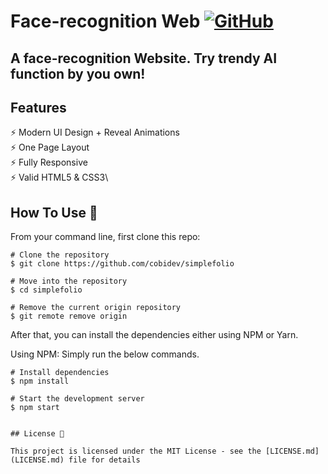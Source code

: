 # Face-recognition Web [![GitHub](https://img.shields.io/github/license/cobidev/simplefolio?color=blue)](https://github.com/Zoran-yang/Facial-recognition-system-Web/blob/main/MIT%20LICENSE.md) 


## A face-recognition Website. Try trendy AI function by you own!


## Features

⚡️ Modern UI Design + Reveal Animations\
⚡️ One Page Layout\
⚡️ Fully Responsive\
⚡️ Valid HTML5 & CSS3\


## How To Use 🔧

From your command line, first clone this repo:

```
# Clone the repository
$ git clone https://github.com/cobidev/simplefolio

# Move into the repository
$ cd simplefolio

# Remove the current origin repository
$ git remote remove origin
```

After that, you can install the dependencies either using NPM or Yarn.

Using NPM: Simply run the below commands.

```
# Install dependencies
$ npm install

# Start the development server
$ npm start


## License 📄

This project is licensed under the MIT License - see the [LICENSE.md](LICENSE.md) file for details

